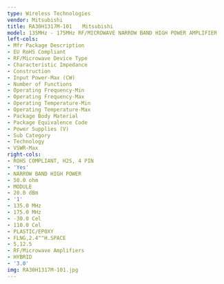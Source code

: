 ```yaml
---
type: Wireless Technologies
vendor: Mitsubishi
title: RA30H1317M-101　　Mitsubishi
model: 135MHz - 175MHz RF/MICROWAVE NARROW BAND HIGH POWER AMPLIFIER
left-cols:
- Mfr Package Description
- EU RoHS Compliant
- RF/Microwave Device Type
- Characteristic Impedance
- Construction
- Input Power-Max (CW)
- Number of Functions
- Operating Frequency-Min
- Operating Frequency-Max
- Operating Temperature-Min
- Operating Temperature-Max
- Package Body Material
- Package Equivalence Code
- Power Supplies (V)
- Sub Category
- Technology
- VSWR-Max
right-cols:
- ROHS COMPLIANT, H2S, 4 PIN
- 'Yes'
- NARROW BAND HIGH POWER
- 50.0 ohm
- MODULE
- 20.0 dBm
- '1'
- 135.0 MHz
- 175.0 MHz
- -30.0 Cel
- 110.0 Cel
- PLASTIC/EPOXY
- FLNG,2.4""H.SPACE
- 5,12.5
- RF/Microwave Amplifiers
- HYBRID
- '3.0'
img: RA30H1317M-101.jpg
---
```

